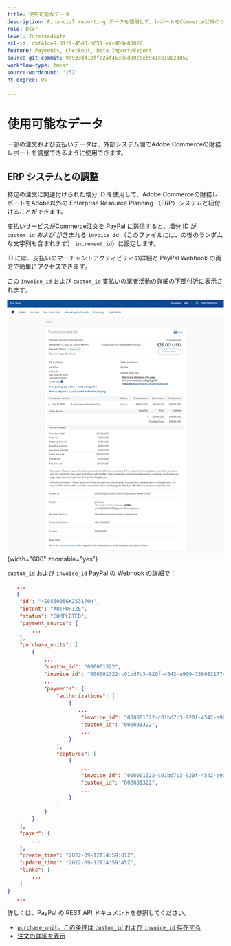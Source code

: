```yaml
---
title: 使用可能なデータ
description: Financial reporting データを使用して、レポートをCommerce以外のシステムと調整します。
role: User
level: Intermediate
exl-id: dbf41ce9-01f9-45d0-b651-e4c499e83822
feature: Payments, Checkout, Data Import/Export
source-git-commit: 9a933d41bffc2af453eed00caeb941eb18b23852
workflow-type: tm+mt
source-wordcount: '152'
ht-degree: 0%

---
```


# 使用可能なデータ

一部の注文および支払いデータは、外部システム間でAdobe Commerceの財務レポートを調整できるように使用できます。

## ERP システムとの調整

特定の注文に関連付けられた増分 ID を使用して、Adobe Commerceの財務レポートをAdobe以外の Enterprise Resource Planning （ERP）システムと紐付けることができます。

支払いサービスがCommerce注文を PayPal に送信すると、増分 ID が `custom_id` _および_ が含まれる `invoice_id` （このファイルには、の後のランダムな文字列も含まれます） `increment_id`）に設定します。

ID には、支払いのマーチャントアクティビティの詳細と PayPal Webhook の両方で簡単にアクセスできます。

この `invoice_id` および `custom_id` 支払いの業者活動の詳細の下部付近に表示されます。

![`custom_id` マーチャントアクティビティの詳細で](assets/merchant-activity-ids.png){width="600" zoomable="yes"}

`custom_id` および `invoice_id` PayPal の Webhook の詳細で：

```json
   ...
   {
    "id": "4E855005GK253170H",
    "intent": "AUTHORIZE",
    "status": "COMPLETED",
    "payment_source": {
        ...
    },
    "purchase_units": [
        {
            ...
            "custom_id": "000001322",
            "invoice_id": "000001322-c01bd7c3-920f-4542-a900-738082177e92",
            ...
            "payments": {
                "authorizations": [
                    {
                       ...
                        "invoice_id": "000001322-c01bd7c3-920f-4542-a900-738082177e92",
                        "custom_id": "000001322",
                        ...
                    }
                ],
                "captures": [
                    {
                        ...
                        "invoice_id": "000001322-c01bd7c3-920f-4542-a900-738082177e92",
                        "custom_id": "000001322",
                        ...
                    }
                ]
            }
        }
    ],
    "payer": {
        ...
    },
    "create_time": "2022-09-12T14:59:01Z",
    "update_time": "2022-09-12T14:59:45Z",
    "links": [
        ...
    ]
}
   ...
```

詳しくは、PayPal の REST API ドキュメントを参照してください。

* [`purchase_unit`。この条件は `custom_id` および `invoice_id` 存在する](https://developer.paypal.com/docs/api/orders/v2/#definition-purchase_unit)
* [注文の詳細を表示](https://developer.paypal.com/docs/api/orders/v2/#orders_get)
